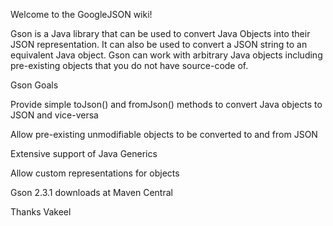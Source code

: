 Welcome to the GoogleJSON wiki!

Gson is a Java library that can be used to convert Java Objects into their JSON representation. It can also be used to convert a JSON string to an equivalent Java object. Gson can work with arbitrary Java objects including pre-existing objects that you do not have source-code of.

Gson Goals

Provide simple toJson() and fromJson() methods to convert Java objects to JSON and vice-versa

Allow pre-existing unmodifiable objects to be converted to and from JSON

Extensive support of Java Generics

Allow custom representations for objects

Gson 2.3.1 downloads at Maven Central

Thanks Vakeel
